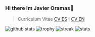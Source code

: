 ### Hi there Im Javier Oramas👋

> Curriculum Vitae
<a href="https://github.com/JavierOramas/CV/releases/download/CV/CV_Javier_ES.pdf">CV ES</a> | <a href="https://github.com/JavierOramas/CV/releases/download/CV/CV_Javier_EN.pdf">CV EN</a>

![github stats](https://github-readme-stats.vercel.app/api?username=javieroramas)
![trophy](https://github-profile-trophy.vercel.app/?username=javieroramas&column=3&margin-w=15&margin-h=15)
![streak](https://github-readme-streak-stats.herokuapp.com/?user=javieroramas)
![stats](https://cr-skills-chart-widget.azurewebsites.net/api/api?username=javieroramas)
